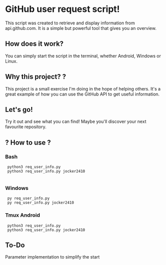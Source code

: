 # GitHub user request script!
This script was created to retrieve and display information from api.github.com. It is a simple but powerful tool that gives you an overview.

## How does it work?
You can simply start the script in the terminal, whether Android, Windows or Linux.

## Why this project? ?
This project is a small exercise I'm doing in the hope of helping others. It's a great example of how you can use the GitHub API to get useful information. 

## Let's go! 
Try it out and see what you can find! Maybe you'll discover your next favourite repository.

## ? How to use ?
### Bash  
```
 python3 req_user_info.py
 python3 req_user_info.py jocker2410
 
```
### Windows  
```
 py req_user_info.py
 py req_user_info.py jocker2410
```
### Tmux Android  
```
 python3 req_user_info.py
 python3 req_user_info.py jocker2410
```

## To-Do
Parameter implementation to simplify the start